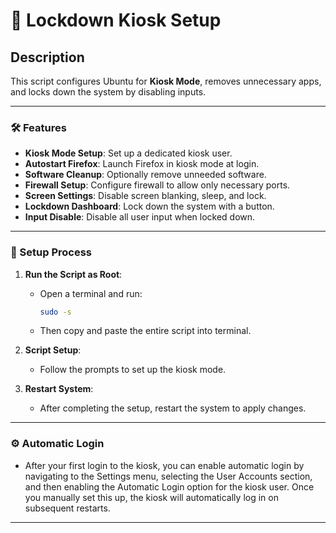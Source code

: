 # 🚀 Lockdown Kiosk Setup

## Description
This script configures Ubuntu for **Kiosk Mode**, removes unnecessary apps, and locks down the system by disabling inputs. 

---

### 🛠️ Features

- **Kiosk Mode Setup**: Set up a dedicated kiosk user.
- **Autostart Firefox**: Launch Firefox in kiosk mode at login.
- **Software Cleanup**: Optionally remove unneeded software.
- **Firewall Setup**: Configure firewall to allow only necessary ports.
- **Screen Settings**: Disable screen blanking, sleep, and lock.
- **Lockdown Dashboard**: Lock down the system with a button.
- **Input Disable**: Disable all user input when locked down.

---

### 📝 Setup Process

1. **Run the Script as Root**:
   - Open a terminal and run:
     ```bash
     sudo -s
     ```
   
   - Then copy and paste the entire script into terminal.

2. **Script Setup**:
   - Follow the prompts to set up the kiosk mode.
  
3. **Restart System**:
   - After completing the setup, restart the system to apply changes.

---

### ⚙️ Automatic Login

- After your first login to the kiosk, you can enable automatic login by navigating to the Settings menu, selecting the User Accounts section, and then enabling the Automatic Login option for the kiosk user. Once you manually set this up, the kiosk will automatically log in on subsequent restarts.

---
